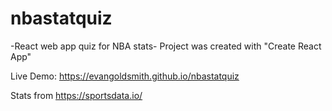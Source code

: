 # nbastatquiz
-React web app quiz for NBA stats-
Project was created with "Create React App"

Live Demo: https://evangoldsmith.github.io/nbastatquiz

Stats from https://sportsdata.io/


